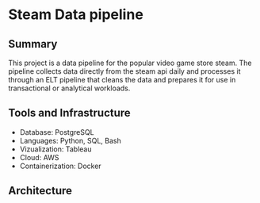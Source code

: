 # Steam Data pipeline

## Summary
This project is a data pipeline for the popular video game store steam. The pipeline collects data directly from the steam api daily and processes it through an ELT pipeline that cleans the data and prepares it for use in transactional or analytical workloads.

## Tools and Infrastructure
* Database: PostgreSQL
* Languages: Python, SQL, Bash
* Vizualization: Tableau
* Cloud: AWS
* Containerization: Docker

## Architecture
